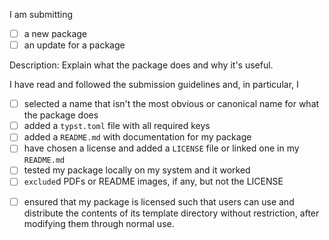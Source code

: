 <!--
Thanks for submitting a package! Please read and follow the submission guidelines detailed in the repository's README and check the boxes below. Please name your PR as `name:version` of the submitted package.

If you want to make a PR for something other than a package submission, just delete all this and make a plain PR.
-->

I am submitting
- [ ] a new package
- [ ] an update for a package

<!--
Please add a brief description of your package below and explain why you think it is useful to others. If this is an update, please briefly say what changed.
-->

Description: Explain what the package does and why it's useful.

<!--
These things need to be checked for a new submission to be merged. If you're just submitting an update, you can delete the following section.
-->

I have read and followed the submission guidelines and, in particular, I
- [ ] selected a name that isn't the most obvious or canonical name for what the package does
- [ ] added a `typst.toml` file with all required keys
- [ ] added a `README.md` with documentation for my package
- [ ] have chosen a license and added a `LICENSE` file or linked one in my `README.md`
- [ ] tested my package locally on my system and it worked
- [ ] `exclude`d PDFs or README images, if any, but not the LICENSE

<!--
The following box only needs to be checked for **template** submissions. If you're submitting a package that isn't a template, you can delete the following section. See the guidelines section about licenses in the README for more details.
-->
- [ ] ensured that my package is licensed such that users can use and distribute the contents of its template directory without restriction, after modifying them through normal use.
